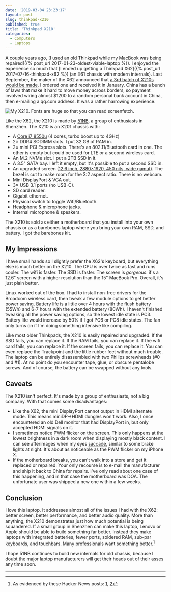 ```yaml
---
date: '2019-03-04 23:23:17'
layout: post
slug: thinkpad-x210
published: true
title: 'Thinkpad X210'
categories:
  - Computers
  - Laptops
---
```


A couple years ago, [I used an old Thinkpad while my MacBook was being repaired]({% post_url 2017-01-23-oldest-viable-laptop %}). I enjoyed the experience so much that [I ended up getting a Thinkpad X62]({% post_url 2017-07-16-thinkpad-x62 %}) (an X61 chassis with modern internals). Last September, the maker of the X62 announced that [a 3rd batch of X210s would be made](https://www.facebook.com/lcdfans/posts/2144170785850022). I ordered one and received it in January. China has a bunch of laws that make it hard to move money across borders, so payment involved wiring almost $1200 to a random personal bank account in China, then e-mailing a qq.com address. It was a rather harrowing experience.

![My X210. Fonts are huge so that you can read screenfetch.](/images/x210.jpg)

Like the X62, the X210 is made by [51NB](https://www.facebook.com/lcdfans), a group of enthusiasts in Shenzhen. The X210 is an X201 chassis with:

- A [Core i7 8550u](https://ark.intel.com/products/122589/Intel-Core-i7-8550U-Processor-8M-Cache-up-to-4-00-GHz-) (4 cores, turbo boost up to 4GHz)
- 2× DDR4 SODIMM slots. I put 32 GB of RAM in.
- 2× mini PCI Express slots. There's an 802.11/Bluetooth card in one. The other is empty but could be used for LTE or a second wireless card.
- An M.2 NVMe slot. I put a 2TB SSD in it.
- A 3.5" SATA bay. I left it empty, but it's possible to put a second SSD in.
- An upgraded screen ([12.6 inch, 2880×1920, 450 nits, wide gamut](http://www.panelook.com/NV126A1M-N52_BOE_12.6_LCM_overview_28762.html)). The bezel is cut to make room for the 3:2 aspect ratio. There is no webcam.
- Mini DisplayPort & VGA out.
- 3× USB 3.1 ports (no USB-C).
- SD card reader.
- Gigabit ethernet.
- Physical switch to toggle Wifi/Bluetooth.
- Headphone & microphone jacks.
- Internal microphone & speakers.

The X210 is sold as either a motherboard that you install into your own chassis or as a barebones laptop where you bring your own RAM, SSD, and battery. I got the barebones kit.


## My Impressions

I have small hands so I slightly prefer the X62's keyboard, but everything else is much better on the X210. The CPU is over twice as fast and runs cooler. The wifi is faster. The SSD is faster. The screen is *gorgeous*. it's a 12.6" screen with a higher resolution than the 15" MacBook Pro. Overall, it's just plain better.

Linux worked out of the box. I had to install non-free drivers for the Broadcom wireless card, then tweak a few module options to get better power saving. Battery life is a little over 4 hours with the flush battery (55Wh) and 6-7 hours with the extended battery (80Wh). I haven't finished tweaking all the power saving options, so the lowest idle state is PC3. Battery life would increase by 50% if I got PC6 or PC8 idle states. The fan only turns on if I'm doing something intensive like compiling.

Like most older Thinkpads, the X210 is easily repaired and upgraded. If the SSD fails, you can replace it. If the RAM fails, you can replace it. If the wifi card fails, you can replace it. If the screen fails, you can replace it. You can even replace the Trackpoint and the little rubber feet without much trouble. The laptop can be entirely disassembled with two Philips screwheads (\#0 and \#1). At no point do you encounter tape, glue, or obscure pentalobe screws. And of course, the battery can be swapped without any tools.


## Caveats

The X210 isn't perfect. It's made by a group of enthusiasts, not a big company. With that comes some disadvantages:

- Like the X62, the mini DisplayPort cannot output in HDMI alternate mode. This means miniDP&rarr;HDMI dongles won't work. Also, I once encountered an old Dell monitor that had DisplayPort in, but only accepted HDMI signals on it.
- I sometimes notice [PWM](https://en.wikipedia.org/wiki/Pulse-width_modulation) flicker on the screen. This only happens at the lowest brightness in a dark room when displaying mostly black content. I can see afterimages when my eyes [saccade](https://en.wikipedia.org/wiki/Saccade), similar to some brake lights at night. It's about as noticeable as the PWM flicker on my iPhone X.
- If the motherboard breaks, you can't walk into a store and get it replaced or repaired. Your only recourse is to e-mail the manufacturer and ship it back to China for repairs. I've only read about one case of this happening, and in that case the motherboard was DOA. The unfortunate user was shipped a new one within a few weeks.


## Conclusion

I love this laptop. It addresses almost all of the issues I had with the X62: better screen, better performance, and better audio quality. More than anything, the X210 demonstrates just how much potential is being squandered. If a small group in Shenzhen can make this laptop, Lenovo or Apple should be able to build something far better. Instead they make laptops with integrated batteries, fewer ports, soldered RAM, sub-par keyboards, and touchbars. Many professionals want something better.[^hn]

I hope 51NB continues to build new internals for old chassis, because I doubt the major laptop manufacturers will get their heads out of their asses any time soon.

---

[^hn]: As evidenced by these Hacker News posts: [1](https://news.ycombinator.com/item?id=19246406), [2](https://news.ycombinator.com/item?id=15274644)
